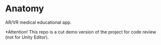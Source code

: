 # Anatomy
AR/VR medical educational app.

*Attention! This repo is a cut demo version of the project for code review (not for Unity Editor).
